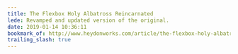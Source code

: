 ```yaml
---
title: The Flexbox Holy Albatross Reincarnated
lede: Revamped and updated version of the original.
date: 2019-01-14 10:36:11
bookmark_of: http://www.heydonworks.com/article/the-flexbox-holy-albatross-reincarnated
trailing_slash: true
---
```


